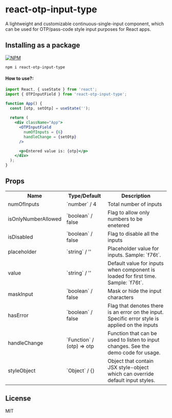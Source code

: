 # react-otp-input-type


A lightweight and customizable continuous-single-input component, which can be used for OTP/pass-code style input purposes for React apps. 

<!-- [Demo](URL) -->

## Installing as a package

[![NPM](https://nodei.co/npm/react-otp-input-type.png?compact=true)](https://nodei.co/npm/react-otp-input-type/)

```
npm i react-otp-input-type
```

#### How to use?:

```jsx
import React, { useState } from 'react';
import { OTPInputField } from 'react-otp-input-type';

function App() {
  const [otp, setOtp] = useState('');
  
  return (
    <div className="App">
      <OTPInputField 
        numOfInputs = {6}
        handleChange = {setOtp}
      />

      <p>Entered value is: {otp}</p>
    </div>
  );
}
```

## Props

<table>
  <tr>
    <th>Name<br/></th>
    <th>Type/Default</th>
    <th>Description</th>
  </tr>
  <tr>
    <td>numOfInputs</td>
    <td>`number` / 4</td>
    <td>Total number of inputs</td>
  </tr>
  <tr>
    <td>isOnlyNumberAllowed</td>
    <td>`boolean` / false</td>
    <td>Flag to allow only numbers to be enetered</td>
  </tr>
  <tr>
    <td>isDisabled</td>
    <td>`boolean` / false</td>
    <td>Flag to disable all the inputs</td>
  </tr>
    <tr>
     <td>placeholder</td>
    <td>`string` / ''</td>
     <td>Placeholder value for inputs. Sample: `f76t`</code>.</td>
   </tr>
  <tr>
    <td>value</td>
    <td>`string` / ''</td>
    <td>Default value for inputs when component is loaded for first time. Sample: `f76t`</code>.</td>
  </tr>
  <tr>
    <td>maskInput</td>
    <td>`boolean` / false</td>
    <td>Mask or hide the input characters</td>
  </tr>
  <tr>
    <td>hasError</td>
    <td>`boolean` / false</td>
    <td>Flag that denotes there is an error on the input. Specific error style is applied on the inputs</td>
  </tr>
  <tr>
    <td>handleChange</td>
    <td>`Function` / (otp) => otp</td>
    <td>Function that can be used to listen to input changes. See the demo code for usage.</td>
  </tr>
  <tr>
    <td>styleObject</td>
    <td>`Object` / {}</td>
    <td>Object that contain JSX style-object which can override default input styles.</td>
  </tr>
</table>

## License

MIT
